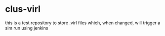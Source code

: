 # clus-virl
this is a test repository to store .virl files which, when changed, will trigger a sim run using jenkins
